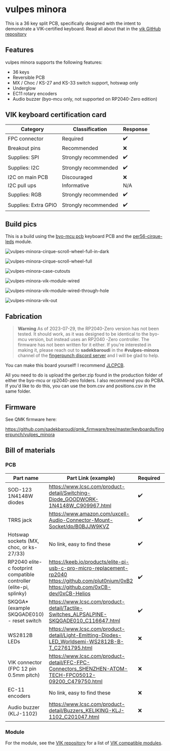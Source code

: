 # vulpes minora

This is a 36 key split PCB, specifically designed with the intent to demonstrate a VIK-certified keyboard. Read all about that in the [vik GitHub repository](https://github.com/sadekbaroudi/vik)

## Features

vulpes minora supports the following features:
* 36 keys
* Reversible PCB
* MX / Choc / KS-27 and KS-33 switch support, hotswap only
* Underglow
* EC11 rotary encoders
* Audio buzzer (byo-mcu only, not supported on RP2040-Zero edition)

## VIK keyboard certification card

| Category                 | Classification          | Response           |
| -----------------------  | ----------------------- | ------------------ |
| FPC connector            | Required                | :heavy_check_mark: |
| Breakout pins            | Recommended             | :x:                |
| Supplies: SPI            | Strongly recommended    | :heavy_check_mark: |
| Supplies: I2C            | Strongly recommended    | :heavy_check_mark: |
| I2C on main PCB          | Discouraged             | :x:                |
| I2C pull ups             | Informative             | N/A                |
| Supplies: RGB            | Strongly recommended    | :heavy_check_mark: |
| Supplies: Extra GPIO     | Strongly recommended    | :heavy_check_mark: |

## Build pics

This is a build using the [byo-mcu pcb](https://github.com/sadekbaroudi/vulpes-minora/tree/master/pcb/byo-mcu) keyboard PCB and the [per56-cirque-leds](https://github.com/sadekbaroudi/vik/tree/master/pcb/per56-cirque-leds) module.

![vulpes-minora-cirque-scroll-wheel-full-in-dark](images/vulpes-minora-cirque-scroll-wheel-full-in-dark.jpg)

![vulpes-minora-cirque-scroll-wheel-full](images/vulpes-minora-cirque-scroll-wheel-full.jpg)

![vulpes-minora-case-cutouts](images/vulpes-minora-case-cutouts.jpg)

![vulpes-minora-vik-module-wired](images/vulpes-minora-vik-module-wired.jpg)

![vulpes-minora-vik-module-wired-through-hole](images/vulpes-minora-vik-module-wired-through-hole.jpg)

![vulpes-minora-vik-out](images/vulpes-minora-vik-out.jpg)

## Fabrication

> **Warning**
> As of 2023-07-29, the RP2040-Zero version has not been tested. It should work, as it was designed to be identical to the byo-mcu version, but instead uses an RP2040 -Zero controller. The firmware has not been written for it either. If you're interested in making it, please reach out to **sadekbaroudi** in the **#vulpes-minora** channel of the [fingerpunch discord server](https://fingerpunch.xyz/discord) and I will be glad to help.

You can make this board yourself! I recommend [JLCPCB](https://jlcpcb.com/).

All you need to do is upload the gerber.zip found in the production folder of either the byo-mcu or rp2040-zero folders. I also recommend you do PCBA. If you'd like to do this, you can use the bom.csv and positions.csv in the same folder.

## Firmware

See QMK firmware here:

https://github.com/sadekbaroudi/qmk_firmware/tree/master/keyboards/fingerpunch/vulpes_minora

## Bill of materials

### PCB

| Part name                                                          | Part Link (example)                                                                                                                                                | Required               | Quantity               |
| ------------------------------------------------------------------ | ------------------------------------------------------------------------------------------------------------------------------------------------------------------ | ---------------------- | ---------------------- |
| SOD-123 1N4148W diodes                                             | https://www.lcsc.com/product-detail/Switching-Diode_GOODWORK-1N4148W_C909967.html                                                                                  | :heavy_check_mark:     | 36 (38 if using EC11 ) |
| TRRS jack                                                          | https://www.amazon.com/uxcell-Audio-Connector-Mount-Socket/dp/B0BJJW9KVZ                                                                                           | :heavy_check_mark:     | 2                      |
| Hotswap sockets (MX, choc, or ks-27/33)                            | No link, easy to find these                                                                                                                                        | :heavy_check_mark:     | 36                     |
| RP2040 elite-c footprint compatible controller (elite-pi, splinky) | https://keeb.io/products/elite-pi-usb-c-pro-micro-replacement-rp2040 <br /> https://github.com/plut0nium/0xB2 <br /> https://github.com/0xCB-dev/0xCB-Helios       | :heavy_check_mark:     | 2                      |
| SKQGA* (example SKQGADE010) - reset switch                         | https://www.lcsc.com/product-detail/Tactile-Switches_ALPSALPINE-SKQGADE010_C116647.html                                                                            | :heavy_check_mark:     | 2                      |
| WS2812B LEDs                                                       | https://www.lcsc.com/product-detail/Light-Emitting-Diodes-LED_Worldsemi-WS2812B-B-T_C2761795.html                                                                  | :x:                    | 12                     |
| VIK connector (FPC 12 pin 0.5mm pitch)                             | https://www.lcsc.com/product-detail/FFC-FPC-Connectors_SHENZHEN-ATOM-TECH-FPC05012-09200_C479750.html                                                              | :x:                    | 2                      |
| EC-11 encoders                                                     | No link, easy to find these                                                                                                                                        | :x:                    | 2                      |
| Audio buzzer (KLJ-1102)                                            | https://www.lcsc.com/product-detail/Buzzers_KELIKING-KLJ-1102_C201047.html                                                                                         | :x:                    | 2                      |

### Module

For the module, see the [VIK repository](https://github.com/sadekbaroudi/vik) for a list of [VIK compatible modules](https://github.com/sadekbaroudi/vik#known-list-of-vik-certifications).

